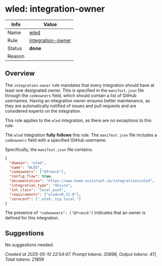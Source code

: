 # wled: integration-owner

| Info   | Value                                                                    |
|--------|--------------------------------------------------------------------------|
| Name   | [wled](https://www.home-assistant.io/integrations/wled/) |
| Rule   | [integration-owner](https://developers.home-assistant.io/docs/core/integration-quality-scale/rules/integration-owner)                                                     |
| Status | **done**                                       |
| Reason |                                                                          |

## Overview

The `integration-owner` rule mandates that every integration should have at least one designated owner. This is specified in the `manifest.json` file through the `codeowners` field, which should contain a list of GitHub usernames. Having an integration owner ensures better maintenance, as they are automatically notified of issues and pull requests and are considered experts on the integration.

This rule applies to the `wled` integration, as there are no exceptions to this rule.

The `wled` integration **fully follows** this rule. The `manifest.json` file includes a `codeowners` field with a specified GitHub username.

Specifically, the `manifest.json` file contains:
```json
{
  "domain": "wled",
  "name": "WLED",
  "codeowners": ["@frenck"],
  "config_flow": true,
  "documentation": "https://www.home-assistant.io/integrations/wled",
  "integration_type": "device",
  "iot_class": "local_push",
  "requirements": ["wled==0.21.0"],
  "zeroconf": ["_wled._tcp.local."]
}
```
The presence of `"codeowners": ["@frenck"]` indicates that an owner is defined for this integration.

## Suggestions

No suggestions needed.

_Created at 2025-05-10 22:54:47. Prompt tokens: 20898, Output tokens: 411, Total tokens: 21859_
